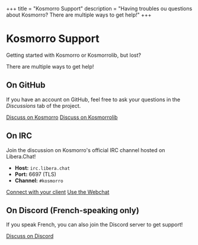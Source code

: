 +++
title = "Kosmorro Support"
description = "Having troubles ou questions about Kosmorro? There are multiple ways to get help!"
+++

# Kosmorro Support

Getting started with Kosmorro or Kosmorrolib, but lost?

There are multiple ways to get help!


## On GitHub

If you have an account on GitHub, feel free to ask your questions in the _Discussions_ tab of the project.

<div class="center">
    <a href="https://github.com/Kosmorro/kosmorro/discussions" target="_blank" class="button invite gh-logo">Discuss on Kosmorro</a>
    <a href="https://github.com/Kosmorro/kosmorro/discussions" target="_blank" class="button invite gh-logo">Discuss on Kosmorrolib</a>
</div>

## On IRC

Join the discussion on Kosmorro's official IRC channel hosted on Libera.Chat!

- **Host:** `irc.libera.chat`
- **Port:** 6697 (TLS)
- **Channel:** `#kosmorro`


<div class="center">
    <a href="ircs://irc.libera.chat:6697/kosmorro" class="button invite irc-logo">Connect with your client</a>
    <a href="https://web.libera.chat/?nick=Astronaut?#kosmorro" target="_blank" class="button invite irc-logo">Use the Webchat</a>
</div>

## On Discord (French-speaking only)

If you speak French, you can also join the Discord server to get support!

<div class="center">
    <a href="https://discord.gg/K4gb7yDbCR" target="_blank" class="button invite discord-logo">Discuss on Discord</a>
</div>
